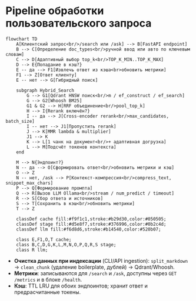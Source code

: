 # Pipeline обработки пользовательского запроса

```mermaid
flowchart TD
    A[Клиентский запрос<br/>/search или /ask] --> B[FastAPI endpoint]
    B --> C[Определение doc_types<br/>ручной ввод или авто по ключевым словам]
    C --> D[Адаптивный выбор top_k<br/>TOP_K_MIN..TOP_K_MAX]
    D --> E{Попадание в кэш?}
    E -- да --> F1[Извлечь ответ из кэша<br>обновить метрики]
    F1 --> Z[Ответ клиенту]
    E -- нет --> G[Гибридный поиск]

    subgraph Hybrid_Search
        G --> G1[Qdrant HNSW поиск<br/>m / ef_construct / ef_search]
        G --> G2[Whoosh BM25]
        G1 & G2 --> H[RRF объединение<br/>pool_top_k]
        H --> I{Rerank включён?}
        I -- да --> J[Cross-encoder rerank<br/>max_candidates, batch_size]
        I -- нет --> J1[Пропустить rerank]
        J --> K[MMR lambda & multiplier]
        J1 --> K
        K --> L[1 чанк на документ<br/>+ адаптивная догрузка]
        L --> M[Подсчёт токенов контекста]
    end

    M --> N{Эндпоинт?}
    N -- да --> O[Сформировать ответ<br/>обновить метрики и кэш]
    O --> Z
    N -- нет, /ask --> P[Контекст-компрессия<br/>compress_text, snippet_max_chars]
    P --> Q[Формирование промпта]
    Q --> R[Вызов LLM Ollama<br/>stream / num_predict / timeout]
    R --> S[Сбор ответа и источников]
    S --> T[Сохранить в кэш<br/>обновить метрики]
    T --> Z

    classDef cache fill:#f9f1c1,stroke:#b29d30,color:#050505;
    classDef stage fill:#d5e8f7,stroke:#376996,color:#0b2c4d;
    classDef llm fill:#f6d8d6,stroke:#b14540,color:#520b07;

    class E,F1,O,T cache;
    class B,C,D,G,K,L,M,N,O,P,Q,R,S stage;
    class R llm;
```

- **Очистка данных при индексации** (CLI/API ingestion): `split_markdown` → `clean_chunk` (удаление boilerplate, дублей) → Qdrant/Whoosh.
- **Метрики**: записываются для `/search` и `/ask`, доступны через `GET /metrics` и в блоке `/health`.
- **Кэш**: TTL LRU для обоих эндпоинтов; хранит ответ и предрасчитанные токены.
